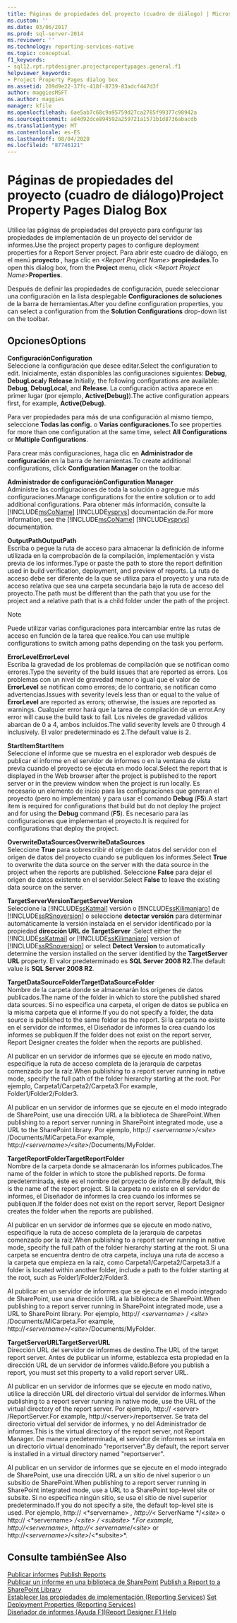 ```yaml
---
title: Páginas de propiedades del proyecto (cuadro de diálogo) | Microsoft Docs
ms.custom: ''
ms.date: 03/06/2017
ms.prod: sql-server-2014
ms.reviewer: ''
ms.technology: reporting-services-native
ms.topic: conceptual
f1_keywords:
- sql12.rpt.rptdesigner.projectpropertypages.general.f1
helpviewer_keywords:
- Project Property Pages dialog box
ms.assetid: 209d9e22-37fc-418f-8739-83adcf447d3f
author: maggiesMSFT
ms.author: maggies
manager: kfile
ms.openlocfilehash: 6ae5ab7c68c9a95759d27ca2785f99377c98942a
ms.sourcegitcommit: ad4d92dce894592a259721a1571b1d8736abacdb
ms.translationtype: MT
ms.contentlocale: es-ES
ms.lasthandoff: 08/04/2020
ms.locfileid: "87746121"
---
```

# <a name="project-property-pages-dialog-box"></a><span data-ttu-id="b33e4-102">Páginas de propiedades del proyecto (cuadro de diálogo)</span><span class="sxs-lookup"><span data-stu-id="b33e4-102">Project Property Pages Dialog Box</span></span>
  <span data-ttu-id="b33e4-103">Utilice las páginas de propiedades del proyecto para configurar las propiedades de implementación de un proyecto del servidor de informes.</span><span class="sxs-lookup"><span data-stu-id="b33e4-103">Use the project property pages to configure deployment properties for a Report Server project.</span></span> <span data-ttu-id="b33e4-104">Para abrir este cuadro de diálogo, en el menú **proyecto** , haga clic en _\<Report Project Name>_ **propiedades**.</span><span class="sxs-lookup"><span data-stu-id="b33e4-104">To open this dialog box, from the **Project** menu, click _\<Report Project Name>_**Properties**.</span></span>  
  
 <span data-ttu-id="b33e4-105">Después de definir las propiedades de configuración, puede seleccionar una configuración en la lista desplegable **Configuraciones de soluciones** de la barra de herramientas.</span><span class="sxs-lookup"><span data-stu-id="b33e4-105">After you define configuration properties, you can select a configuration from the **Solution Configurations** drop-down list on the toolbar.</span></span>  
  
## <a name="options"></a><span data-ttu-id="b33e4-106">Opciones</span><span class="sxs-lookup"><span data-stu-id="b33e4-106">Options</span></span>  
 <span data-ttu-id="b33e4-107">**Configuración**</span><span class="sxs-lookup"><span data-stu-id="b33e4-107">**Configuration**</span></span>  
 <span data-ttu-id="b33e4-108">Seleccione la configuración que desee editar.</span><span class="sxs-lookup"><span data-stu-id="b33e4-108">Select the configuration to edit.</span></span> <span data-ttu-id="b33e4-109">Inicialmente, están disponibles las configuraciones siguientes: **Debug**, **DebugLocal**y **Release**.</span><span class="sxs-lookup"><span data-stu-id="b33e4-109">Initially, the following configurations are available: **Debug**, **DebugLocal**, and **Release**.</span></span> <span data-ttu-id="b33e4-110">La configuración activa aparece en primer lugar (por ejemplo, **Active(Debug)**).</span><span class="sxs-lookup"><span data-stu-id="b33e4-110">The active configuration appears first, for example, **Active(Debug)**.</span></span>  
  
 <span data-ttu-id="b33e4-111">Para ver propiedades para más de una configuración al mismo tiempo, seleccione **Todas las config.** o **Varias configuraciones**.</span><span class="sxs-lookup"><span data-stu-id="b33e4-111">To see properties for more than one configuration at the same time, select **All Configurations** or **Multiple Configurations**.</span></span>  
  
 <span data-ttu-id="b33e4-112">Para crear más configuraciones, haga clic en **Administrador de configuración** en la barra de herramientas.</span><span class="sxs-lookup"><span data-stu-id="b33e4-112">To create additional configurations, click **Configuration Manager** on the toolbar.</span></span>  
  
 <span data-ttu-id="b33e4-113">**Administrador de configuración**</span><span class="sxs-lookup"><span data-stu-id="b33e4-113">**Configuration Manager**</span></span>  
 <span data-ttu-id="b33e4-114">Administre las configuraciones de toda la solución o agregue más configuraciones.</span><span class="sxs-lookup"><span data-stu-id="b33e4-114">Manage configurations for the entire solution or to add additional configurations.</span></span> <span data-ttu-id="b33e4-115">Para obtener más información, consulte la [!INCLUDE[msCoName](../../includes/msconame-md.md)] [!INCLUDE[vsprvs](../../includes/vsprvs-md.md)] documentación de.</span><span class="sxs-lookup"><span data-stu-id="b33e4-115">For more information, see the [!INCLUDE[msCoName](../../includes/msconame-md.md)] [!INCLUDE[vsprvs](../../includes/vsprvs-md.md)] documentation.</span></span>  
  
 <span data-ttu-id="b33e4-116">**OutputPath**</span><span class="sxs-lookup"><span data-stu-id="b33e4-116">**OutputPath**</span></span>  
 <span data-ttu-id="b33e4-117">Escriba o pegue la ruta de acceso para almacenar la definición de informe utilizada en la comprobación de la compilación, implementación y vista previa de los informes.</span><span class="sxs-lookup"><span data-stu-id="b33e4-117">Type or paste the path to store the report definition used in build verification, deployment, and preview of reports.</span></span> <span data-ttu-id="b33e4-118">La ruta de acceso debe ser diferente de la que se utiliza para el proyecto y una ruta de acceso relativa que sea una carpeta secundaria bajo la ruta de acceso del proyecto.</span><span class="sxs-lookup"><span data-stu-id="b33e4-118">The path must be different than the path that you use for the project and a relative path that is a child folder under the path of the project.</span></span>  
  
> [!NOTE]  
>  <span data-ttu-id="b33e4-119">Puede utilizar varias configuraciones para intercambiar entre las rutas de acceso en función de la tarea que realice.</span><span class="sxs-lookup"><span data-stu-id="b33e4-119">You can use multiple configurations to switch among paths depending on the task you perform.</span></span>  
  
 <span data-ttu-id="b33e4-120">**ErrorLevel**</span><span class="sxs-lookup"><span data-stu-id="b33e4-120">**ErrorLevel**</span></span>  
 <span data-ttu-id="b33e4-121">Escriba la gravedad de los problemas de compilación que se notifican como errores.</span><span class="sxs-lookup"><span data-stu-id="b33e4-121">Type the severity of the build issues that are reported as errors.</span></span> <span data-ttu-id="b33e4-122">Los problemas con un nivel de gravedad menor o igual que el valor de **ErrorLevel** se notifican como errores; de lo contrario, se notifican como advertencias.</span><span class="sxs-lookup"><span data-stu-id="b33e4-122">Issues with severity levels less than or equal to the value of **ErrorLevel** are reported as errors; otherwise, the issues are reported as warnings.</span></span> <span data-ttu-id="b33e4-123">Cualquier error hará que la tarea de compilación dé un error.</span><span class="sxs-lookup"><span data-stu-id="b33e4-123">Any error will cause the build task to fail.</span></span> <span data-ttu-id="b33e4-124">Los niveles de gravedad válidos abarcan de 0 a 4, ambos incluidos.</span><span class="sxs-lookup"><span data-stu-id="b33e4-124">The valid severity levels are 0 through 4 inclusively.</span></span> <span data-ttu-id="b33e4-125">El valor predeterminado es 2.</span><span class="sxs-lookup"><span data-stu-id="b33e4-125">The default value is 2.</span></span>  
  
 <span data-ttu-id="b33e4-126">**StartItem**</span><span class="sxs-lookup"><span data-stu-id="b33e4-126">**StartItem**</span></span>  
 <span data-ttu-id="b33e4-127">Seleccione el informe que se muestra en el explorador web después de publicar el informe en el servidor de informes o en la ventana de vista previa cuando el proyecto se ejecuta en modo local.</span><span class="sxs-lookup"><span data-stu-id="b33e4-127">Select the report that is displayed in the Web browser after the project is published to the report server or in the preview window when the project is run locally.</span></span> <span data-ttu-id="b33e4-128">Es necesario un elemento de inicio para las configuraciones que generan el proyecto (pero no implementan) y para usar el comando **Debug** (**F5**).</span><span class="sxs-lookup"><span data-stu-id="b33e4-128">A start item is required for configurations that build but do not deploy the project and for using the **Debug** command (**F5**).</span></span> <span data-ttu-id="b33e4-129">Es necesario para las configuraciones que implementan el proyecto.</span><span class="sxs-lookup"><span data-stu-id="b33e4-129">It is required for configurations that deploy the project.</span></span>  
  
 <span data-ttu-id="b33e4-130">**OverwriteDataSources**</span><span class="sxs-lookup"><span data-stu-id="b33e4-130">**OverwriteDataSources**</span></span>  
 <span data-ttu-id="b33e4-131">Seleccione **True** para sobrescribir el origen de datos del servidor con el origen de datos del proyecto cuando se publiquen los informes.</span><span class="sxs-lookup"><span data-stu-id="b33e4-131">Select **True** to overwrite the data source on the server with the data source in the project when the reports are published.</span></span> <span data-ttu-id="b33e4-132">Seleccione **False** para dejar el origen de datos existente en el servidor.</span><span class="sxs-lookup"><span data-stu-id="b33e4-132">Select **False** to leave the existing data source on the server.</span></span>  
  
 <span data-ttu-id="b33e4-133">**TargetServerVersion**</span><span class="sxs-lookup"><span data-stu-id="b33e4-133">**TargetServerVersion**</span></span>  
 <span data-ttu-id="b33e4-134">Seleccione la [!INCLUDE[ssKatmai](../../includes/sskatmai-md.md)] versión o [!INCLUDE[ssKilimanjaro](../../includes/sskilimanjaro-md.md)] de [!INCLUDE[ssRSnoversion](../../includes/ssrsnoversion-md.md)] o seleccione **detectar versión** para determinar automáticamente la versión instalada en el servidor identificado por la propiedad **dirección URL de TargetServer** .</span><span class="sxs-lookup"><span data-stu-id="b33e4-134">Select either the [!INCLUDE[ssKatmai](../../includes/sskatmai-md.md)] or [!INCLUDE[ssKilimanjaro](../../includes/sskilimanjaro-md.md)] version of [!INCLUDE[ssRSnoversion](../../includes/ssrsnoversion-md.md)] or select **Detect Version** to automatically determine the version installed on the server identified by the **TargetServer URL** property.</span></span> <span data-ttu-id="b33e4-135">El valor predeterminado es **SQL Server 2008 R2**.</span><span class="sxs-lookup"><span data-stu-id="b33e4-135">The default value is **SQL Server 2008 R2**.</span></span>  
  
 <span data-ttu-id="b33e4-136">**TargetDataSourceFolder**</span><span class="sxs-lookup"><span data-stu-id="b33e4-136">**TargetDataSourceFolder**</span></span>  
 <span data-ttu-id="b33e4-137">Nombre de la carpeta donde se almacenarán los orígenes de datos publicados.</span><span class="sxs-lookup"><span data-stu-id="b33e4-137">The name of the folder in which to store the published shared data sources.</span></span> <span data-ttu-id="b33e4-138">Si no especifica una carpeta, el origen de datos se publica en la misma carpeta que el informe.</span><span class="sxs-lookup"><span data-stu-id="b33e4-138">If you do not specify a folder, the data source is published to the same folder as the report.</span></span> <span data-ttu-id="b33e4-139">Si la carpeta no existe en el servidor de informes, el Diseñador de informes la crea cuando los informes se publiquen.</span><span class="sxs-lookup"><span data-stu-id="b33e4-139">If the folder does not exist on the report server, Report Designer creates the folder when the reports are published.</span></span>  
  
 <span data-ttu-id="b33e4-140">Al publicar en un servidor de informes que se ejecute en modo nativo, especifique la ruta de acceso completa de la jerarquía de carpetas comenzado por la raíz.</span><span class="sxs-lookup"><span data-stu-id="b33e4-140">When publishing to a report server running in native mode, specify the full path of the folder hierarchy starting at the root.</span></span> <span data-ttu-id="b33e4-141">Por ejemplo, Carpeta1/Carpeta2/Carpeta3.</span><span class="sxs-lookup"><span data-stu-id="b33e4-141">For example, Folder1/Folder2/Folder3.</span></span>  
  
 <span data-ttu-id="b33e4-142">Al publicar en un servidor de informes que se ejecute en el modo integrado de SharePoint, use una dirección URL a la biblioteca de SharePoint.</span><span class="sxs-lookup"><span data-stu-id="b33e4-142">When publishing to a report server running in SharePoint integrated mode, use a URL to the SharePoint library.</span></span> <span data-ttu-id="b33e4-143">Por ejemplo, http:// *\<servername>/\<site>* /Documents/MiCarpeta.</span><span class="sxs-lookup"><span data-stu-id="b33e4-143">For example, http://*\<servername>/\<site>*/Documents/MyFolder.</span></span>  
  
 <span data-ttu-id="b33e4-144">**TargetReportFolder**</span><span class="sxs-lookup"><span data-stu-id="b33e4-144">**TargetReportFolder**</span></span>  
 <span data-ttu-id="b33e4-145">Nombre de la carpeta donde se almacenarán los informes publicados.</span><span class="sxs-lookup"><span data-stu-id="b33e4-145">The name of the folder in which to store the published reports.</span></span> <span data-ttu-id="b33e4-146">De forma predeterminada, éste es el nombre del proyecto de informe.</span><span class="sxs-lookup"><span data-stu-id="b33e4-146">By default, this is the name of the report project.</span></span> <span data-ttu-id="b33e4-147">Si la carpeta no existe en el servidor de informes, el Diseñador de informes la crea cuando los informes se publiquen.</span><span class="sxs-lookup"><span data-stu-id="b33e4-147">If the folder does not exist on the report server, Report Designer creates the folder when the reports are published.</span></span>  
  
 <span data-ttu-id="b33e4-148">Al publicar en un servidor de informes que se ejecute en modo nativo, especifique la ruta de acceso completa de la jerarquía de carpetas comenzado por la raíz.</span><span class="sxs-lookup"><span data-stu-id="b33e4-148">When publishing to a report server running in native mode, specify the full path of the folder hierarchy starting at the root.</span></span> <span data-ttu-id="b33e4-149">Si una carpeta se encuentra dentro de otra carpeta, incluya una ruta de acceso a la carpeta que empieza en la raíz, como Carpeta1/Carpeta2/Carpeta3.</span><span class="sxs-lookup"><span data-stu-id="b33e4-149">If a folder is located within another folder, include a path to the folder starting at the root, such as Folder1/Folder2/Folder3.</span></span>  
  
 <span data-ttu-id="b33e4-150">Al publicar en un servidor de informes que se ejecute en el modo integrado de SharePoint, use una dirección URL a la biblioteca de SharePoint.</span><span class="sxs-lookup"><span data-stu-id="b33e4-150">When publishing to a report server running in SharePoint integrated mode, use a URL to SharePoint library.</span></span> <span data-ttu-id="b33e4-151">Por ejemplo, http:// *\<servername>* / *\<site>* /Documents/MiCarpeta.</span><span class="sxs-lookup"><span data-stu-id="b33e4-151">For example, http://*\<servername>*/*\<site>*/Documents/MyFolder.</span></span>  
  
 <span data-ttu-id="b33e4-152">**TargetServerURL**</span><span class="sxs-lookup"><span data-stu-id="b33e4-152">**TargetServerURL**</span></span>  
 <span data-ttu-id="b33e4-153">Dirección URL del servidor de informes de destino.</span><span class="sxs-lookup"><span data-stu-id="b33e4-153">The URL of the target report server.</span></span> <span data-ttu-id="b33e4-154">Antes de publicar un informe, establezca esta propiedad en la dirección URL de un servidor de informes válido.</span><span class="sxs-lookup"><span data-stu-id="b33e4-154">Before you publish a report, you must set this property to a valid report server URL.</span></span>  
  
 <span data-ttu-id="b33e4-155">Al publicar en un servidor de informes que se ejecute en modo nativo, utilice la dirección URL del directorio virtual del servidor de informes.</span><span class="sxs-lookup"><span data-stu-id="b33e4-155">When publishing to a report server running in native mode, use the URL of the virtual directory of the report server.</span></span> <span data-ttu-id="b33e4-156">Por ejemplo, http:// \<server> /ReportServer.</span><span class="sxs-lookup"><span data-stu-id="b33e4-156">For example, http://\<server>/reportserver.</span></span> <span data-ttu-id="b33e4-157">Se trata del directorio virtual del servidor de informes, y no del Administrador de informes.</span><span class="sxs-lookup"><span data-stu-id="b33e4-157">This is the virtual directory of the report server, not Report Manager.</span></span> <span data-ttu-id="b33e4-158">De manera predeterminada, el servidor de informes se instala en un directorio virtual denominado "reportserver".</span><span class="sxs-lookup"><span data-stu-id="b33e4-158">By default, the report server is installed in a virtual directory named "reportserver".</span></span>  
  
 <span data-ttu-id="b33e4-159">Al publicar en un servidor de informes que se ejecute en el modo integrado de SharePoint, use una dirección URL a un sitio de nivel superior o un subsitio de SharePoint.</span><span class="sxs-lookup"><span data-stu-id="b33e4-159">When publishing to a report server running in SharePoint integrated mode, use a URL to a SharePoint top-level site or subsite.</span></span> <span data-ttu-id="b33e4-160">Si no especifica ningún sitio, se usa el sitio de nivel superior predeterminado.</span><span class="sxs-lookup"><span data-stu-id="b33e4-160">If you do not specify a site, the default top-level site is used.</span></span> <span data-ttu-id="b33e4-161">Por ejemplo, http:// \<*servername> *, http://<* ServerName */\<*site>* o http:// \<*servername> */\<*site>* / \<*subsite> \*.</span><span class="sxs-lookup"><span data-stu-id="b33e4-161">For example, http://\<*servername>*, http://<* servername*/\<*site>* or http://\<*servername>*/\<*site>*/\<*subsite>\*.</span></span>  
  
## <a name="see-also"></a><span data-ttu-id="b33e4-162">Consulte también</span><span class="sxs-lookup"><span data-stu-id="b33e4-162">See Also</span></span>  
 <span data-ttu-id="b33e4-163">[Publicar informes](../publish-reports.md) </span><span class="sxs-lookup"><span data-stu-id="b33e4-163">[Publish Reports](../publish-reports.md) </span></span>  
 <span data-ttu-id="b33e4-164">[Publicar un informe en una biblioteca de SharePoint](../reports/publish-a-report-to-a-sharepoint-library.md) </span><span class="sxs-lookup"><span data-stu-id="b33e4-164">[Publish a Report to a SharePoint Library](../reports/publish-a-report-to-a-sharepoint-library.md) </span></span>  
 <span data-ttu-id="b33e4-165">[Establecer las propiedades de implementación &#40;Reporting Services&#41;](set-deployment-properties-reporting-services.md) </span><span class="sxs-lookup"><span data-stu-id="b33e4-165">[Set Deployment Properties &#40;Reporting Services&#41;](set-deployment-properties-reporting-services.md) </span></span>  
 [<span data-ttu-id="b33e4-166">Diseñador de informes (Ayuda F1)</span><span class="sxs-lookup"><span data-stu-id="b33e4-166">Report Designer F1 Help</span></span>](report-designer-f1-help.md)  
  
  
